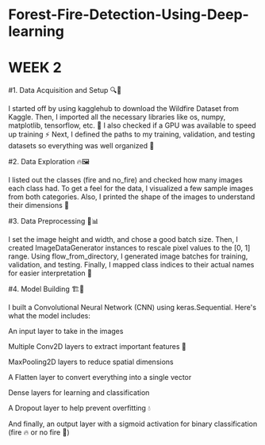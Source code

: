 # Forest-Fire-Detection-Using-Deep-learning
# WEEK 2
#1. Data Acquisition and Setup 🔍🧠

I started off by using kagglehub to download the Wildfire Dataset from Kaggle.
Then, I imported all the necessary libraries like os, numpy, matplotlib, tensorflow, etc. 🧰
I also checked if a GPU was available to speed up training ⚡
Next, I defined the paths to my training, validation, and testing datasets so everything was well organized 📁

#2. Data Exploration 🔥🖼️

I listed out the classes (fire and no_fire) and checked how many images each class had.
To get a feel for the data, I visualized a few sample images from both categories.
Also, I printed the shape of the images to understand their dimensions 📐

#3. Data Preprocessing 🧹📊

I set the image height and width, and chose a good batch size.
Then, I created ImageDataGenerator instances to rescale pixel values to the [0, 1] range.
Using flow_from_directory, I generated image batches for training, validation, and testing.
Finally, I mapped class indices to their actual names for easier interpretation 🧠

#4. Model Building 🏗️🤖

I built a Convolutional Neural Network (CNN) using keras.Sequential. Here's what the model includes:

An input layer to take in the images

Multiple Conv2D layers to extract important features 🧬

MaxPooling2D layers to reduce spatial dimensions

A Flatten layer to convert everything into a single vector

Dense layers for learning and classification

A Dropout layer to help prevent overfitting 💧

And finally, an output layer with a sigmoid activation for binary classification (fire 🔥 or no fire 🌲)
